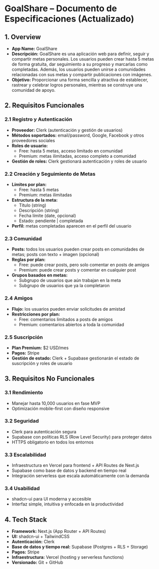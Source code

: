 # GoalShare – Documento de Especificaciones (Actualizado)

## 1. Overview

- **App Name:** GoalShare
- **Descripción:** GoalShare es una aplicación web para definir, seguir y compartir metas personales. Los usuarios pueden crear hasta 5 metas de forma gratuita, dar seguimiento a su progreso y marcarlas como completadas. Además, los usuarios pueden unirse a comunidades relacionadas con sus metas y compartir publicaciones con imágenes.
- **Objetivo:** Proporcionar una forma sencilla y atractiva de establecer, rastrear y celebrar logros personales, mientras se construye una comunidad de apoyo.

## 2. Requisitos Funcionales

### 2.1 Registro y Autenticación

- **Proveedor:** Clerk (autenticación y gestión de usuarios)
- **Métodos soportados:** email/password, Google, Facebook y otros proveedores sociales
- **Roles de usuario:**
  - Free: hasta 5 metas, acceso limitado en comunidad
  - Premium: metas ilimitadas, acceso completo a comunidad
- **Gestión de roles:** Clerk gestionará autenticación y roles de usuario

### 2.2 Creación y Seguimiento de Metas

- **Límites por plan:**
  - Free: hasta 5 metas
  - Premium: metas ilimitadas
- **Estructura de la meta:**
  - Título (string)
  - Descripción (string)
  - Fecha límite (date, opcional)
  - Estado: pendiente | completada
- **Perfil:** metas completadas aparecen en el perfil del usuario

### 2.3 Comunidad

- **Posts:** todos los usuarios pueden crear posts en comunidades de metas; posts con texto + imagen (opcional)
- **Reglas por plan:**
  - Free: puede crear posts, pero solo comentar en posts de amigos
  - Premium: puede crear posts y comentar en cualquier post
- **Grupos basados en metas:**
  - Subgrupo de usuarios que aún trabajan en la meta
  - Subgrupo de usuarios que ya la completaron

### 2.4 Amigos

- **Flujo:** los usuarios pueden enviar solicitudes de amistad
- **Restricciones por plan:**
  - Free: comentarios limitados a posts de amigos
  - Premium: comentarios abiertos a toda la comunidad

### 2.5 Suscripción

- **Plan Premium:** $2 USD/mes
- **Pagos:** Stripe
- **Gestión de estado:** Clerk + Supabase gestionarán el estado de suscripción y roles de usuario

## 3. Requisitos No Funcionales

### 3.1 Rendimiento

- Manejar hasta 10,000 usuarios en fase MVP
- Optimización mobile-first con diseño responsive

### 3.2 Seguridad

- Clerk para autenticación segura
- Supabase con políticas RLS (Row Level Security) para proteger datos
- HTTPS obligatorio en todos los entornos

### 3.3 Escalabilidad

- Infraestructura en Vercel para frontend + API Routes de Next.js
- Supabase como base de datos y backend en tiempo real
- Integración serverless que escala automáticamente con la demanda

### 3.4 Usabilidad

- shadcn-ui para UI moderna y accesible
- Interfaz simple, intuitiva y enfocada en la productividad

## 4. Tech Stack

- **Framework:** Next.js (App Router + API Routes)
- **UI:** shadcn-ui + TailwindCSS
- **Autenticación:** Clerk
- **Base de datos y tiempo real:** Supabase (Postgres + RLS + Storage)
- **Pagos:** Stripe
- **Infraestructura:** Vercel (hosting y serverless functions)
- **Versionado:** Git + GitHub
